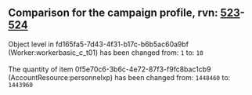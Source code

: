 ## Comparison for the campaign profile, rvn: [523](https://github.com/PRO100KatYT/FortniteProfileRevisions/tree/main/profiles/campaign/523%20campaign.json)-[524](https://github.com/PRO100KatYT/FortniteProfileRevisions/tree/main/profiles/campaign/524%20campaign.json)

Object level in fd165fa5-7d43-4f31-b17c-b6b5ac60a9bf (Worker:workerbasic_c_t01) has been changed from: `1` to: `10`
<br><br>
The quantity of item 0f5e70c6-3b6c-4e72-87f3-f9fc8bac1cb9 (AccountResource:personnelxp) has been changed from: `1448460` to: `1443960`
<br><br>
